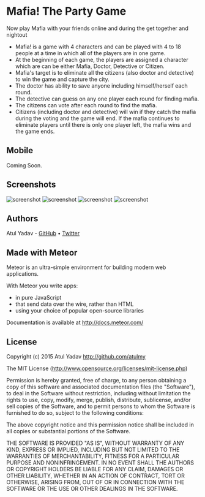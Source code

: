 # Mafia! The Party Game
Now play Mafia with your friends online and during the get together and nightout

- Mafia! is a game with 4 characters and can be played with 4 to 18 people at a time in which all of the players are in one game.
- At the beginning of each game, the players are assigned a character which are can be either Mafia, Doctor, Detective or Citizen.
- Mafia's target is to eliminate all the citizens (also doctor and detective) to win the game and capture the city.
- The doctor has ability to save anyone including himself/herself each round.
- The detective can guess on any one player each round for finding mafia.
- The citizens can vote after each round to find the mafia.
- Citizens (including doctor and detective) will win if they catch the mafia during the voting and the game will end. If the mafia continues to eliminate players until there is only one player left, the mafia wins and the game ends.

## Mobile

Coming Soon.

## Screenshots
![screenshot](https://lh3.googleusercontent.com/6njmVyA_pbNMQt3IqMuXWlN5cFGWa0u3QHVE_mcm2hdtc_mKWOnTk4eTXd-CqSlNg_g=h365) ![screenshot](https://lh3.googleusercontent.com/7VieDQqQYFYanPAt7qv8hzo2UDIWVSDxTa0CFEGhOtgsPq5kXemYrIZTehvsNUqTLQ=h365) ![screenshot](https://lh3.googleusercontent.com/w4qtBsyIi7R6VeI9Atj_6IwSTLhI2zrTX5nO7DkxeCFwqJ0XGnrzA8rsxMRAnbbrWEdm=h365) ![screenshot](https://lh3.googleusercontent.com/plgfroBaqmY00cQbo81c6iDWqWYib3yoUVxYtEXRgjzaQPZaI1rFxMTyRYM8gN72nA=h365)


## Authors

Atul Yadav - [GitHub](https://github.com/atulmy) &bull; [Twitter](https://twitter.com/atulmy)

## Made with Meteor

Meteor is an ultra-simple environment for building modern web
applications.

With Meteor you write apps:

* in pure JavaScript
* that send data over the wire, rather than HTML
* using your choice of popular open-source libraries

Documentation is available at http://docs.meteor.com/

## License

Copyright (c) 2015 Atul Yadav http://github.com/atulmy

The MIT License (http://www.opensource.org/licenses/mit-license.php)

Permission is hereby granted, free of charge, to any person obtaining a copy of this software and associated documentation files (the "Software"), to deal in the Software without restriction, including without limitation the rights to use, copy, modify, merge, publish, distribute, sublicense, and/or sell copies of the Software, and to permit persons to whom the Software is furnished to do so, subject to the following conditions:

The above copyright notice and this permission notice shall be included in all copies or substantial portions of the Software.

THE SOFTWARE IS PROVIDED "AS IS", WITHOUT WARRANTY OF ANY KIND, EXPRESS OR IMPLIED, INCLUDING BUT NOT LIMITED TO THE WARRANTIES OF MERCHANTABILITY, FITNESS FOR A PARTICULAR PURPOSE AND NONINFRINGEMENT. IN NO EVENT SHALL THE AUTHORS OR COPYRIGHT HOLDERS BE LIABLE FOR ANY CLAIM, DAMAGES OR OTHER LIABILITY, WHETHER IN AN ACTION OF CONTRACT, TORT OR OTHERWISE, ARISING FROM, OUT OF OR IN CONNECTION WITH THE SOFTWARE OR THE USE OR OTHER DEALINGS IN THE SOFTWARE.
